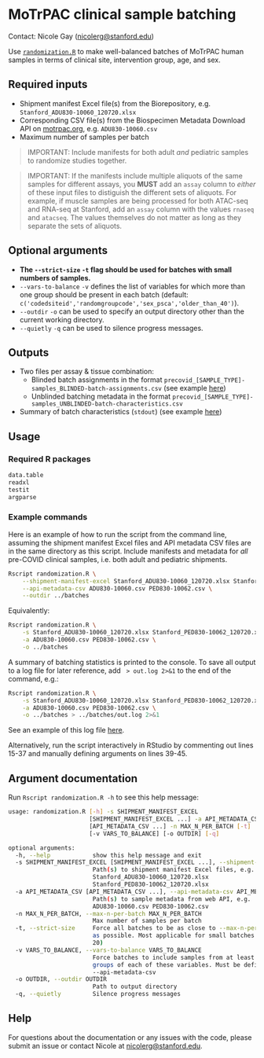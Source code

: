 # MoTrPAC clinical sample batching 
Contact: Nicole Gay (nicolerg@stanford.edu) 

Use [`randomization.R`](randomization.R) to make well-balanced batches of MoTrPAC human samples in terms of clinical site, intervention group, age, and sex. 

## Required inputs  
- Shipment manifest Excel file(s) from the Biorepository, e.g. `Stanford_ADU830-10060_120720.xlsx`  
- Corresponding CSV file(s) from the Biospecimen Metadata Download API on [motrpac.org](https://www.motrpac.org/), e.g. `ADU830-10060.csv`   
- Maximum number of samples per batch  

> IMPORTANT: Include manifests for both adult *and* pediatric samples to randomize studies together.  

> IMPORTANT: If the manifests include multiple aliquots of the same samples for different assays, you **MUST** add an `assay` column to *either* of these input files to distiguish the different sets of aliquots. For example, if muscle samples are being processed for both ATAC-seq and RNA-seq at Stanford, add an `assay` column with the values `rnaseq` and `atacseq`. The values themselves do not matter as long as they separate the sets of aliquots.  

## Optional arguments  
- **The `--strict-size` `-t` flag should be used for batches with small numbers of samples.**  
- `--vars-to-balance` `-v` defines the list of variables for which more than one group should be present in each batch (default: `c('codedsiteid','randomgroupcode','sex_psca','older_than_40')`). 
- `--outdir` `-o` can be used to specify an output directory other than the current working directory.  
- `--quietly` `-q` can be used to silence progress messages.  

## Outputs  
- Two files per assay & tissue combination:  
  - Blinded batch assignments in the format `precovid_[SAMPLE_TYPE]-samples_BLINDED-batch-assignments.csv` (see example [here](examples/precovid_4-samples_BLINDED-batch-assignments.csv))  
  - Unblinded batching metadata in the format `precovid_[SAMPLE_TYPE]-samples_UNBLINDED-batch-characteristics.csv`  
- Summary of batch characteristics (`stdout`) (see example [here](examples/out.log))  

## Usage 

### Required R packages
```txt
data.table
readxl
testit
argparse
```

### Example commands 
Here is an example of how to run the script from the command line, assuming the shipment manifest Excel files and API metadata CSV files are in the same directory as this script. Include manifests and metadata for *all* pre-COVID clinical samples, i.e. both adult and pediatric shipments.  
```bash
Rscript randomization.R \
    --shipment-manifest-excel Stanford_ADU830-10060_120720.xlsx Stanford_PED830-10062_120720.xlsx \
    --api-metadata-csv ADU830-10060.csv PED830-10062.csv \
    --outdir ../batches 
```  
Equivalently:  

```bash
Rscript randomization.R \
    -s Stanford_ADU830-10060_120720.xlsx Stanford_PED830-10062_120720.xlsx \
    -a ADU830-10060.csv PED830-10062.csv \
    -o ../batches 
```  
A summary of batching statistics is printed to the console. To save all output to a log file for later reference, add ` > out.log 2>&1` to the end of the command, e.g.: 
```bash
Rscript randomization.R \
    -s Stanford_ADU830-10060_120720.xlsx Stanford_PED830-10062_120720.xlsx \
    -a ADU830-10060.csv PED830-10062.csv \
    -o ../batches > ../batches/out.log 2>&1
```
See an example of this log file [here](examples/out.log). 

Alternatively, run the script interactively in RStudio by commenting out lines 15-37 and manually defining arguments on lines 39-45.  

## Argument documentation
Run `Rscript randomization.R -h` to see this help message:  
```bash
usage: randomization.R [-h] -s SHIPMENT_MANIFEST_EXCEL
                       [SHIPMENT_MANIFEST_EXCEL ...] -a API_METADATA_CSV
                       [API_METADATA_CSV ...] -n MAX_N_PER_BATCH [-t]
                       [-v VARS_TO_BALANCE] [-o OUTDIR] [-q]

optional arguments:
  -h, --help            show this help message and exit
  -s SHIPMENT_MANIFEST_EXCEL [SHIPMENT_MANIFEST_EXCEL ...], --shipment-manifest-excel SHIPMENT_MANIFEST_EXCEL [SHIPMENT_MANIFEST_EXCEL ...]
                        Path(s) to shipment manifest Excel files, e.g.
                        Stanford_ADU830-10060_120720.xlsx
                        Stanford_PED830-10062_120720.xlsx
  -a API_METADATA_CSV [API_METADATA_CSV ...], --api-metadata-csv API_METADATA_CSV [API_METADATA_CSV ...]
                        Path(s) to sample metadata from web API, e.g.
                        ADU830-10060.csv PED830-10062.csv
  -n MAX_N_PER_BATCH, --max-n-per-batch MAX_N_PER_BATCH
                        Max number of samples per batch
  -t, --strict-size     Force all batches to be as close to --max-n-per-batch
                        as possible. Most applicable for small batches (e.g. <
                        20)
  -v VARS_TO_BALANCE, --vars-to-balance VARS_TO_BALANCE
                        Force batches to include samples from at least two
                        groups of each of these variables. Must be defined in
                        --api-metadata-csv
  -o OUTDIR, --outdir OUTDIR
                        Path to output directory
  -q, --quietly         Silence progress messages
```

## Help
For questions about the documentation or any issues with the code, please submit an issue or contact Nicole at nicolerg@stanford.edu. 
